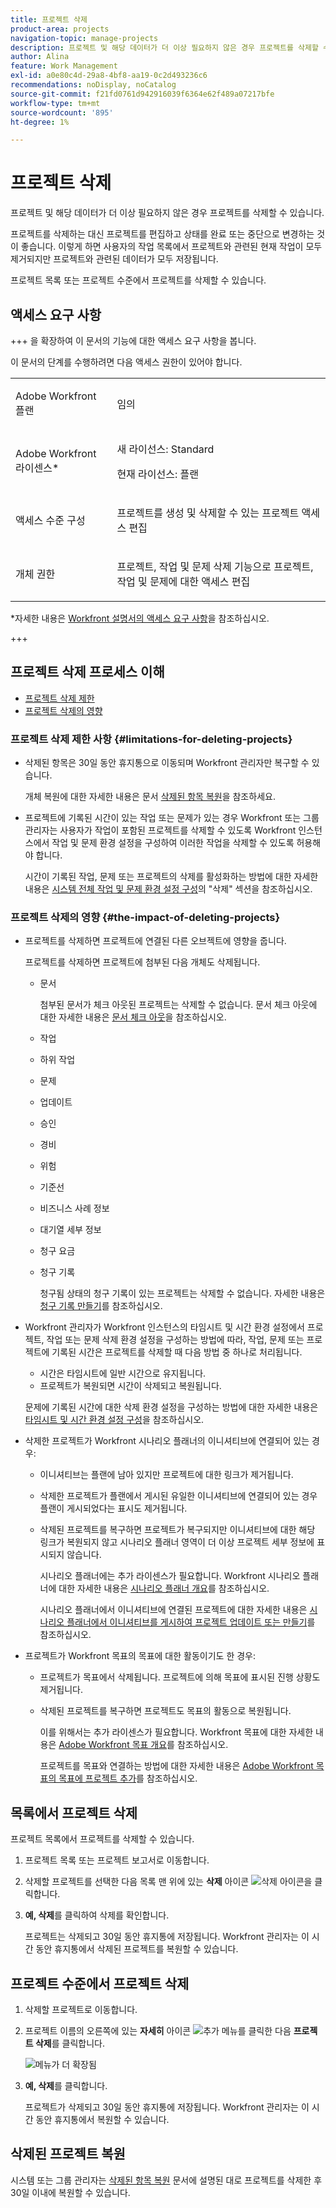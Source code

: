 ```yaml
---
title: 프로젝트 삭제
product-area: projects
navigation-topic: manage-projects
description: 프로젝트 및 해당 데이터가 더 이상 필요하지 않은 경우 프로젝트를 삭제할 수 있습니다. 프로젝트를 삭제하는 대신 프로젝트를 편집하고 상태를 완료 또는 중단으로 변경하는 것이 좋습니다. 이렇게 하면 사용자의 작업 목록에서 프로젝트와 관련된 현재 작업이 모두 제거되지만 프로젝트와 관련된 데이터가 모두 저장됩니다.
author: Alina
feature: Work Management
exl-id: a0e80c4d-29a8-4bf8-aa19-0c2d493236c6
recommendations: noDisplay, noCatalog
source-git-commit: f21fd0761d942916039f6364e62f489a07217bfe
workflow-type: tm+mt
source-wordcount: '895'
ht-degree: 1%

---
```


# 프로젝트 삭제

<!--Audited: 07/2024-->

프로젝트 및 해당 데이터가 더 이상 필요하지 않은 경우 프로젝트를 삭제할 수 있습니다.

프로젝트를 삭제하는 대신 프로젝트를 편집하고 상태를 완료 또는 중단으로 변경하는 것이 좋습니다. 이렇게 하면 사용자의 작업 목록에서 프로젝트와 관련된 현재 작업이 모두 제거되지만 프로젝트와 관련된 데이터가 모두 저장됩니다.

프로젝트 목록 또는 프로젝트 수준에서 프로젝트를 삭제할 수 있습니다.

## 액세스 요구 사항

+++ 을 확장하여 이 문서의 기능에 대한 액세스 요구 사항을 봅니다.

이 문서의 단계를 수행하려면 다음 액세스 권한이 있어야 합니다.

<table style="table-layout:auto"> 
 <col> 
 <col> 
 <tbody> 
  <tr> 
   <td> <p>Adobe Workfront 플랜</p> </td> 
   <td>임의</td> 
  </tr> 
  <tr> 
   <td> <p>Adobe Workfront 라이센스*</p> </td> 
   <td> <p>새 라이선스: Standard </p>
   <p>현재 라이선스: 플랜 </p> 
   </td> 
  </tr> 
  <tr data-mc-conditions=""> 
   <td>액세스 수준 구성</td> 
   <td> <p>프로젝트를 생성 및 삭제할 수 있는 프로젝트 액세스 편집</p> </td> 
  </tr> 
  <tr data-mc-conditions=""> 
   <td> <p>개체 권한 </p> </td> 
   <td> <p>프로젝트, 작업 및 문제 삭제 기능으로 프로젝트, 작업 및 문제에 대한 액세스 편집</p> </td> 
  </tr> 
 </tbody> 
</table>

*자세한 내용은 [Workfront 설명서의 액세스 요구 사항](/help/quicksilver/administration-and-setup/add-users/access-levels-and-object-permissions/access-level-requirements-in-documentation.md)을 참조하십시오.

+++

## 프로젝트 삭제 프로세스 이해

* [프로젝트 삭제 제한](#limitations-for-deleting-projects)
* [프로젝트 삭제의 영향](#the-impact-of-deleting-projects)

### 프로젝트 삭제 제한 사항  {#limitations-for-deleting-projects}

* 삭제된 항목은 30일 동안 휴지통으로 이동되며 Workfront 관리자만 복구할 수 있습니다.

  개체 복원에 대한 자세한 내용은 문서 [삭제된 항목 복원](../../../administration-and-setup/manage-workfront/manage-deleted-items/restore-deleted-items.md)을 참조하세요.

* 프로젝트에 기록된 시간이 있는 작업 또는 문제가 있는 경우 Workfront 또는 그룹 관리자는 사용자가 작업이 포함된 프로젝트를 삭제할 수 있도록 Workfront 인스턴스에서 작업 및 문제 환경 설정을 구성하여 이러한 작업을 삭제할 수 있도록 허용해야 합니다.

  시간이 기록된 작업, 문제 또는 프로젝트의 삭제를 활성화하는 방법에 대한 자세한 내용은 [시스템 전체 작업 및 문제 환경 설정 구성](../../../administration-and-setup/set-up-workfront/configure-system-defaults/set-task-issue-preferences.md)의 &quot;삭제&quot; 섹션을 참조하십시오.

  <!--
  <p data-mc-conditions="QuicksilverOrClassic.Quicksilver,QuicksilverOrClassic.Draft mode">(NOTE: this bullet stays in NWE only forever)</p>
  -->

### 프로젝트 삭제의 영향 {#the-impact-of-deleting-projects}

* 프로젝트를 삭제하면 프로젝트에 연결된 다른 오브젝트에 영향을 줍니다.

  프로젝트를 삭제하면 프로젝트에 첨부된 다음 개체도 삭제됩니다.

   * 문서

     첨부된 문서가 체크 아웃된 프로젝트는 삭제할 수 없습니다. 문서 체크 아웃에 대한 자세한 내용은 [문서 체크 아웃](../../../documents/managing-documents/check-out-documents.md)을 참조하십시오.

   * 작업
   * 하위 작업
   * 문제
   * 업데이트
   * 승인
   * 경비
   * 위험
   * 기준선
   * 비즈니스 사례 정보
   * 대기열 세부 정보
   * 청구 요금
   * 청구 기록

     청구됨 상태의 청구 기록이 있는 프로젝트는 삭제할 수 없습니다. 자세한 내용은 [청구 기록 만들기](../../projects/project-finances/create-billing-records.md)를 참조하십시오.

* Workfront 관리자가 Workfront 인스턴스의 타임시트 및 시간 환경 설정에서 프로젝트, 작업 또는 문제 삭제 환경 설정을 구성하는 방법에 따라, 작업, 문제 또는 프로젝트에 기록된 시간은 프로젝트를 삭제할 때 다음 방법 중 하나로 처리됩니다.

   * 시간은 타임시트에 일반 시간으로 유지됩니다.
   * 프로젝트가 복원되면 시간이 삭제되고 복원됩니다.

  문제에 기록된 시간에 대한 삭제 환경 설정을 구성하는 방법에 대한 자세한 내용은 [타임시트 및 시간 환경 설정 구성](../../../administration-and-setup/set-up-workfront/configure-timesheets-schedules/timesheet-and-hour-preferences.md)을 참조하십시오.

* 삭제한 프로젝트가 Workfront 시나리오 플래너의 이니셔티브에 연결되어 있는 경우:

   * 이니셔티브는 플랜에 남아 있지만 프로젝트에 대한 링크가 제거됩니다.
   * 삭제한 프로젝트가 플랜에서 게시된 유일한 이니셔티브에 연결되어 있는 경우 플랜이 게시되었다는 표시도 제거됩니다.
   * 삭제된 프로젝트를 복구하면 프로젝트가 복구되지만 이니셔티브에 대한 해당 링크가 복원되지 않고 시나리오 플래너 영역이 더 이상 프로젝트 세부 정보에 표시되지 않습니다.

     시나리오 플래너에는 추가 라이센스가 필요합니다. Workfront 시나리오 플래너에 대한 자세한 내용은 [시나리오 플래너 개요](../../../scenario-planner/scenario-planner-overview.md)를 참조하십시오.

     시나리오 플래너에서 이니셔티브에 연결된 프로젝트에 대한 자세한 내용은 [시나리오 플래너에서 이니셔티브를 게시하여 프로젝트 업데이트 또는 만들기](../../../scenario-planner/publish-scenarios-update-projects.md)를 참조하십시오.

* 프로젝트가 Workfront 목표의 목표에 대한 활동이기도 한 경우:

   * 프로젝트가 목표에서 삭제됩니다. 프로젝트에 의해 목표에 표시된 진행 상황도 제거됩니다.

   * 삭제된 프로젝트를 복구하면 프로젝트도 목표의 활동으로 복원됩니다.

     이를 위해서는 추가 라이센스가 필요합니다. Workfront 목표에 대한 자세한 내용은 [Adobe Workfront 목표 개요](../../../workfront-goals/goal-management/wf-goals-overview.md)를 참조하십시오.

     프로젝트를 목표와 연결하는 방법에 대한 자세한 내용은 [Adobe Workfront 목표의 목표에 프로젝트 추가](../../../workfront-goals/results-and-activities/connect-projects-to-goals-overview.md)를 참조하십시오.

## 목록에서 프로젝트 삭제

프로젝트 목록에서 프로젝트를 삭제할 수 있습니다.

1. 프로젝트 목록 또는 프로젝트 보고서로 이동합니다.
1. 삭제할 프로젝트를 선택한 다음 목록 맨 위에 있는 **삭제** 아이콘 ![삭제 아이콘](assets/delete-icon.png)을 클릭합니다.

1. **예, 삭제**&#x200B;를 클릭하여 삭제를 확인합니다.

   프로젝트는 삭제되고 30일 동안 휴지통에 저장됩니다. Workfront 관리자는 이 시간 동안 휴지통에서 삭제된 프로젝트를 복원할 수 있습니다.

## 프로젝트 수준에서 프로젝트 삭제

1. 삭제할 프로젝트로 이동합니다.
1. 프로젝트 이름의 오른쪽에 있는 **자세히** 아이콘 ![추가 메뉴](assets/qs-more-menu.png)를 클릭한 다음 **프로젝트 삭제**&#x200B;를 클릭합니다.

   ![메뉴가 더 확장됨](assets/more-icon-expanded-delete-project-highlighted.png)

1. **예, 삭제**&#x200B;를 클릭합니다.

   프로젝트가 삭제되고 30일 동안 휴지통에 저장됩니다. Workfront 관리자는 이 시간 동안 휴지통에서 복원할 수 있습니다.

## 삭제된 프로젝트 복원

시스템 또는 그룹 관리자는 [삭제된 항목 복원](../../../administration-and-setup/manage-workfront/manage-deleted-items/restore-deleted-items.md) 문서에 설명된 대로 프로젝트를 삭제한 후 30일 이내에 복원할 수 있습니다.
